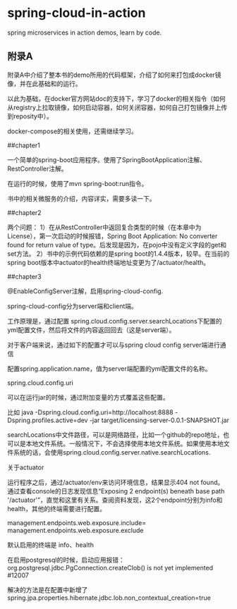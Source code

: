 # spring-cloud-in-action
spring microservices in action demos,  learn by code.


## 附录A

附录A中介绍了整本书的demo所用的代码框架，介绍了如何来打包成docker镜像，并在此基础和的运行。

以此为基础，在docker官方网站doc的支持下，学习了docker的相关指令（如何从registry上拉取镜像，如何启动容器，如何关闭容器，如何自己打包镜像并上传到reposity中）。

docker-compose的相关使用，还需继续学习。

##chapter1

一个简单的spring-boot应用程序。使用了SpringBootApplication注解、RestController注解。

在运行的时候，使用了mvn spring-boot:run指令。

书中的相关微服务的介绍，内容详实，需要多读一下。

##chapter2

两个问题：
1）在从RestController中返回复合类型的时候（在本章中为License），第一次启动的时候报错，Spring Boot Application: No converter found for return value of type。后发现是因为，在pojo中没有定义字段的get和set方法。
2）书中的示例代码依赖的是spring boot的1.4.4版本，较早。在当前的spring boot版本中actuator的health终端地址变更为了/actuator/health。

##chapter3

@EnableConfigServer注解，启用spring-cloud-config.

spring-cloud-config分为server端和client端。

工作原理是，通过配置 spring.cloud.config.server.searchLocations下配置的yml配置文件，然后将文件的内容返回回去（这是server端）。

对于客户端来说，通过如下的配置才可以与spring cloud config server端进行通信

配置spring.application.name，值为server端配置的yml配置文件的名称。

spring.cloud.config.uri

可以在运行jar的时候，通过附加变量的方式覆盖这些配置。

比如 java -Dspring.cloud.config.uri=http://localhost:8888 -Dspring.profiles.active=dev -jar target/licensing-server-0.0.1-SNAPSHOT.jar

searchLocations中文件路径，可以是网络路径，比如一个github的repo地址，也可以是本地文件系统。一般情况下，不会选择使用本地文件系统。如果使用本地文件系统的话，会使用spring.cloud.config.server.native.searchLocations.

关于actuator

运行程序之后，通过/actuator/env来访问环境信息，结果显示404 not found。通过查看console的日志发现信息“Exposing 2 endpoint(s) beneath base path '/actuator'”，直觉和这里有关系。查阅资料发现，这2个endpoint分别为info和health，其他的终端需要进行配置。

management.endpoints.web.exposure.include=
management.endpoints.web.exposure.exclude

默认启用的终端是 info、health

在启用postgresql的时候，启动应用报错：org.postgresql.jdbc.PgConnection.createClob() is not yet implemented #12007

解决的方法是在配置中新增了spring.jpa.properties.hibernate.jdbc.lob.non_contextual_creation=true

